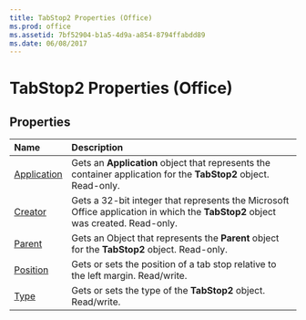 ```yaml
---
title: TabStop2 Properties (Office)
ms.prod: office
ms.assetid: 7bf52904-b1a5-4d9a-a854-8794ffabdd89
ms.date: 06/08/2017
---
```



# TabStop2 Properties (Office)

## Properties



|**Name**|**Description**|
|:-----|:-----|
|[Application](tabstop2-application-property-office.md)|Gets an  **Application** object that represents the container application for the **TabStop2** object. Read-only.|
|[Creator](tabstop2-creator-property-office.md)|Gets a 32-bit integer that represents the Microsoft Office application in which the **TabStop2** object was created. Read-only.|
|[Parent](tabstop2-parent-property-office.md)|Gets an Object that represents the  **Parent** object for the **TabStop2** object. Read-only.|
|[Position](tabstop2-position-property-office.md)|Gets or sets the position of a tab stop relative to the left margin. Read/write.|
|[Type](tabstop2-type-property-office.md)|Gets or sets the type of the  **TabStop2** object. Read/write.|

